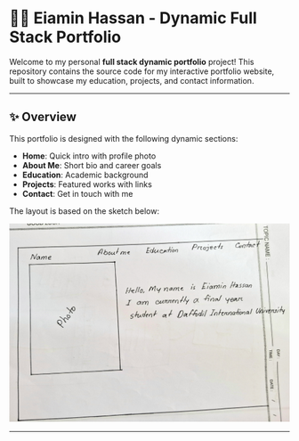 # 🧑‍💻 Eiamin Hassan - Dynamic Full Stack Portfolio

Welcome to my personal **full stack dynamic portfolio** project! This repository contains the source code for my interactive portfolio website, built to showcase my education, projects, and contact information.

---

## ✨ Overview

This portfolio is designed with the following dynamic sections:
- **Home**: Quick intro with profile photo
- **About Me**: Short bio and career goals
- **Education**: Academic background
- **Projects**: Featured works with links
- **Contact**: Get in touch with me

The layout is based on the sketch below:

![Portfolio Layout Sketch](./portfolio_design_layout.jpg)

---



